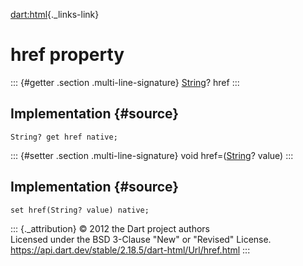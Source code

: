 [dart:html](../../dart-html/dart-html-library){._links-link}

href property
=============

::: {#getter .section .multi-line-signature}
[String](../../dart-core/string-class)? href
:::

Implementation {#source}
--------------

``` {.language-dart data-language="dart"}
String? get href native;
```

::: {#setter .section .multi-line-signature}
void href=([String](../../dart-core/string-class)? value)
:::

Implementation {#source}
--------------

``` {.language-dart data-language="dart"}
set href(String? value) native;
```

::: {._attribution}
© 2012 the Dart project authors\
Licensed under the BSD 3-Clause \"New\" or \"Revised\" License.\
<https://api.dart.dev/stable/2.18.5/dart-html/Url/href.html>
:::
